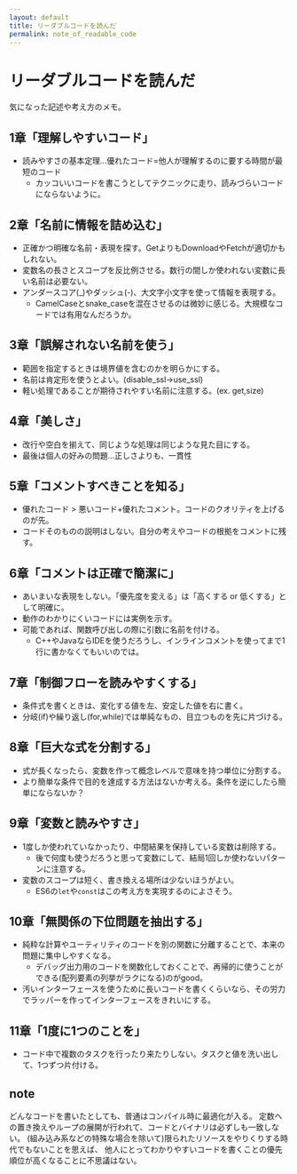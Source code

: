 ```yaml
---
layout: default
title: リーダブルコードを読んだ
permalink: note_of_readable_code
---
```


リーダブルコードを読んだ
====

気になった記述や考え方のメモ。

1章「理解しやすいコード」
----

* 読みやすさの基本定理…優れたコード=他人が理解するのに要する時間が最短のコード
    + カッコいいコードを書こうとしてテクニックに走り、読みづらいコードにならないように。

2章「名前に情報を詰め込む」
----

* 正確かつ明確な名前・表現を探す。GetよりもDownloadやFetchが適切かもしれない。
* 変数名の長さとスコープを反比例させる。数行の間しか使われない変数に長い名前は必要ない。
* アンダースコア(_)やダッシュ(-)、大文字小文字を使って情報を表現する。
    + CamelCaseとsnake_caseを混在させるのは微妙に感じる。大規模なコードでは有用なんだろうか。

3章「誤解されない名前を使う」
----

* 範囲を指定するときは境界値を含むのかを明らかにする。
* 名前は肯定形を使うとよい。(disable_ssl→use_ssl)
* 軽い処理であることが期待されやすい名前に注意する。(ex. get,size)

4章「美しさ」
----

* 改行や空白を揃えて、同じような処理は同じような見た目にする。
* 最後は個人の好みの問題…正しさよりも、一貫性

5章「コメントすべきことを知る」
----

* 優れたコード > 悪いコード+優れたコメント。コードのクオリティを上げるのが先。
* コードそのものの説明はしない。自分の考えやコードの根拠をコメントに残す。

6章「コメントは正確で簡潔に」
----

* あいまいな表現をしない。「優先度を変える」は「高くする or 低くする」として明確に。
* 動作のわかりにくいコードには実例を示す。
* 可能であれば、関数呼び出しの際に引数に名前を付ける。
    + C++やJavaならIDEを使うだろうし、インラインコメントを使ってまで1行に書かなくてもいいのでは。

7章「制御フローを読みやすくする」
----

* 条件式を書くときは、変化する値を左、安定した値を右に書く。
* 分岐(if)や繰り返し(for,while)では単純なもの、目立つものを先に片づける。

8章「巨大な式を分割する」
----

* 式が長くなったら、変数を作って概念レベルで意味を持つ単位に分割する。
* より簡単な条件で目的を達成する方法はないか考える。条件を逆にしたら簡単にならないか？

9章「変数と読みやすさ」
----

* 1度しか使われていなかったり、中間結果を保持している変数は削除する。
    + 後で何度も使うだろうと思って変数にして、結局1回しか使わないパターンに注意する。
* 変数のスコープは短く、書き換える場所は少ないほうがよい。
    + ES6の```let```や```const```はこの考え方を実現するのによさそう。

10章「無関係の下位問題を抽出する」
----

* 純粋な計算やユーティリティのコードを別の関数に分離することで、本来の問題に集中しやすくなる。
    + デバッグ出力用のコードを関数化しておくことで、再帰的に使うことができる(配列要素の列挙がラクになる)のがgood。
* 汚いインターフェースを使うために長いコードを書くくらいなら、その労力でラッパーを作ってインターフェースをきれいにする。

11章「1度に1つのことを」
----

* コード中で複数のタスクを行ったり来たりしない。タスクと値を洗い出して、1つずつ片付ける。

note
----

どんなコードを書いたとしても、普通はコンパイル時に最適化が入る。
定数への置き換えやループの展開が行われて、コードとバイナリは必ずしも一致しない。
(組み込み系などの特殊な場合を除いて)限られたリソースをやりくりする時代でもないことを思えば、
他人にとってわかりやすいコードを書くことの優先順位が高くなることに不思議はない。
